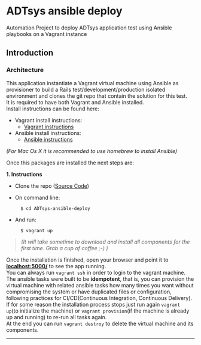 # ADTsys ansible deploy
Automation Project to deploy ADTsys application test using Ansible playbooks on a Vagrant instance
## Introduction

### Architecture
This application instantiate a Vagrant virtual machine using Ansible as
provisioner to build a Rails test/development/production isolated environment and clones the git repo that contain the solution for this test.  
It is required to have both Vagrant and Ansible installed.  
Install instructions can be found here:
* Vagrant install instructions:
    * [Vagrant instructions](https://www.vagrantup.com/docs/installation/)
* Ansible install instructions:
    * [Ansible instructions](http://docs.ansible.com/ansible/intro_installation.html)  

*(For Mac Os X it is recommended to use homebrew to  install Ansible)*

Once this packages are installed the next steps are:  

**1. Instructions**

* Clone the repo ([Source Code](git@github.com:havk64/ADTsys-ansible-deploy.git))  

* On command line:

        $ cd ADTsys-ansible-deploy
* And run:

        $ vagrant up

> *(It will take sometime to download and install all components for the first time. Grab a cup of coffee ;-) )*  

Once the installation is finished, open your browser and point it to [**localhost:5000/**](localhost:5000/) to see the app running.  
You can always run `vagrant ssh` in order to login to the vagrant machine.  
The ansible tasks were built to be **idempotent**, that is, you can provision the virtual machine with related ansible tasks how many times you want without compromising the system or have duplicated files or configuration, following practices for CI/CD(Continuous Integration, Continuous Delivery).  
If for some reason the installation process stops just run again `vagrant up`(to initialize the machine) or `vagrant provision`(if the machine is already up and running) to re-run all tasks again.  
At the end you can run `vagrant destroy` to delete the virtual machine and its components.


---------------
